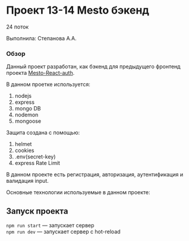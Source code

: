 # Проект 13-14 Mesto бэкенд

24 поток

Выполнила: Степанова А.А.

### Обзор

Данный проект разработан, как бэкенд для предыдущего фронтенд проекта [Mesto-React-auth](https://github.com/alexandra-stepanova/react-mesto-auth). 

В данном проетке используется:
1. nodejs
2. express
3. mongo DB
4. nodemon
5. mongoose

Защита создана с помощью:
1. helmet
2. cookies
3. .env(secret-key)
4. express Rate Limit

В данном проекте есть регистрация, авторизация, аутентификация и валидация input.

Основные технологии используемые в данном проекте:

## Запуск проекта

`npm run start` — запускает сервер   
`npm run dev` — запускает сервер с hot-reload

